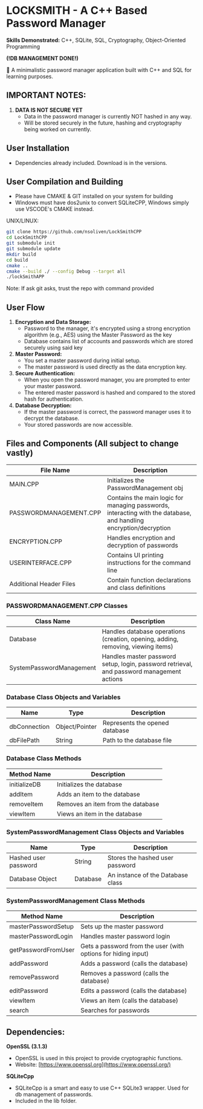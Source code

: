 # LOCKSMITH - A C++ Based Password Manager

**Skills Demonstrated:** C++, SQLite, SQL, Cryptography, Object-Oriented Programming

**(!DB MANAGEMENT DONE!)**

🔐 A minimalistic password manager application built with C++ and SQL for learning purposes.

## IMPORTANT NOTES:

1. **DATA IS NOT SECURE YET**
   - Data in the password manager is currently NOT hashed in any way.
   - Will be stored securely in the future, hashing and cryptography being worked on currently.

## User Installation

- Dependencies already included. Download is in the versions.

## User Compilation and Building
- Please have CMAKE & GIT installed on your system for building
- Windows must have dos2unix to convert SQLiteCPP, Windows simply use VSCODE's CMAKE instead.

UNIX/LINUX:
```bash
git clone https://github.com/nsoliven/LockSmithCPP
cd LockSmithCPP
git submodule init
git submodule update
mkdir build
cd build
cmake ..
cmake --build ./ --config Debug --target all 
./lockSmithAPP
```

Note: If ask git asks, trust the repo with command provided

## User Flow

1. **Encryption and Data Storage:**
   - Password to the manager, it's encrypted using a strong encryption algorithm (e.g., AES) using the Master Password as the key
   - Database contains list of accounts and passwords which are stored securely using said key
2. **Master Password:**
   - You set a master password during initial setup.
   - The master password is used directly as the data encryption key.
3. **Secure Authentication:**
   - When you open the password manager, you are prompted to enter your master password.
   - The entered master password is hashed and compared to the stored hash for authentication.
4. **Database Decryption:**
   - If the master password is correct, the password manager uses it to decrypt the database.
   - Your stored passwords are now accessible.

## Files and Components (All subject to change vastly)

| File Name               | Description                                                                                                       |
|-------------------------|-------------------------------------------------------------------------------------------------------------------|
| MAIN.CPP                | Initializes the PasswordManagement obj                                                                            |
| PASSWORDMANAGEMENT.CPP  | Contains the main logic for managing passwords, interacting with the database, and handling encryption/decryption |
| ENCRYPTION.CPP          | Handles encryption and decryption of passwords                                                                    |
| USERINTERFACE.CPP       | Contains UI printing instructions for the command line                                                            |
| Additional Header Files | Contain function declarations and class definitions                                                               |

### PASSWORDMANAGEMENT.CPP Classes

| Class Name               | Description                                                                               |
|--------------------------|-------------------------------------------------------------------------------------------|
| Database                 | Handles database operations (creation, opening, adding, removing, viewing items)          |
| SystemPasswordManagement | Handles master password setup, login, password retrieval, and password management actions |

### Database Class Objects and Variables

| Name         | Type           | Description                    |
|--------------|----------------|--------------------------------|
| dbConnection | Object/Pointer | Represents the opened database |
| dbFilePath   | String         | Path to the database file      |

### Database Class Methods

| Method Name  | Description                       |
|--------------|-----------------------------------|
| initializeDB | Initializes the database          |
| addItem      | Adds an item to the database      |
| removeItem   | Removes an item from the database |
| viewItem     | Views an item in the database     |

### SystemPasswordManagement Class Objects and Variables

| Name                 | Type     | Description                       |
|----------------------|----------|-----------------------------------|
| Hashed user password | String   | Stores the hashed user password   |
| Database Object      | Database | An instance of the Database class |

### SystemPasswordManagement Class Methods

| Method Name         | Description                                                   |
|---------------------|---------------------------------------------------------------|
| masterPasswordSetup | Sets up the master password                                   |
| masterPasswordLogin | Handles master password login                                 |
| getPasswordFromUser | Gets a password from the user (with options for hiding input) |
| addPassword         | Adds a password (calls the database)                          |
| removePassword      | Removes a password (calls the database)                       |
| editPassword        | Edits a password (calls the database)                         |
| viewItem            | Views an item (calls the database)                            |
| search              | Searches for passwords                                        |

## Dependencies:

**OpenSSL (3.1.3)**

- OpenSSL is used in this project to provide cryptographic functions.
- Website: [https://www.openssl.org](https://www.openssl.org/)

**SQLiteCpp**

- SQLiteCpp is a smart and easy to use C++ SQLite3 wrapper. Used for db management of passwords.
- Included in the lib folder.
